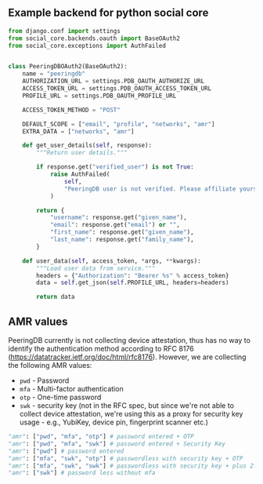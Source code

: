## Example backend for python social core

```python
from django.conf import settings
from social_core.backends.oauth import BaseOAuth2
from social_core.exceptions import AuthFailed


class PeeringDBOAuth2(BaseOAuth2):
    name = "peeringdb"
    AUTHORIZATION_URL = settings.PDB_OAUTH_AUTHORIZE_URL
    ACCESS_TOKEN_URL = settings.PDB_OAUTH_ACCESS_TOKEN_URL
    PROFILE_URL = settings.PDB_OAUTH_PROFILE_URL

    ACCESS_TOKEN_METHOD = "POST"

    DEFAULT_SCOPE = ["email", "profile", "networks", "amr"]
    EXTRA_DATA = ["networks", "amr"]

    def get_user_details(self, response):
        """Return user details."""

        if response.get("verified_user") is not True:
            raise AuthFailed(
                self,
                "PeeringDB user is not verified. Please affiliate yourself with an organization in PeeringDB and try again.",
            )

        return {
            "username": response.get("given_name"),
            "email": response.get("email") or "",
            "first_name": response.get("given_name"),
            "last_name": response.get("family_name"),
        }

    def user_data(self, access_token, *args, **kwargs):
        """Load user data from service."""
        headers = {"Authorization": "Bearer %s" % access_token}
        data = self.get_json(self.PROFILE_URL, headers=headers)

        return data
```

## AMR values

PeeringDB currently is not collecting device attestation, thus has no way to identify the authentication method according to RFC 8176 (https://datatracker.ietf.org/doc/html/rfc8176). However, we are collecting the following AMR values:

- `pwd` - Password
- `mfa` - Multi-factor authentication
- `otp` - One-time password
- `swk` - security key  (not in the RFC spec, but since we're not able to collect device attestation, we're using this as a proxy for security key usage - e.g., YubiKey, device pin, fingerprint scanner etc.)

```python
"amr": ["pwd", "mfa", "otp"] # password entered + OTP
"amr": ["pwd", "mfa", "swk"] # password entered + Security Key
"amr": ["pwd"] # password entered
"amr": ["mfa", "swk", "otp"] # passwordless with security key + OTP
"amr": ["mfa", "swk", "swk"] # passwordless with security key + plus 2fa with another security key
"amr": ["swk"] # password less without mfa
```

